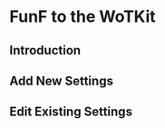 FunF to the WoTKit
==================

Introduction
------------------

Add New Settings
------------------

Edit Existing Settings
------------------
